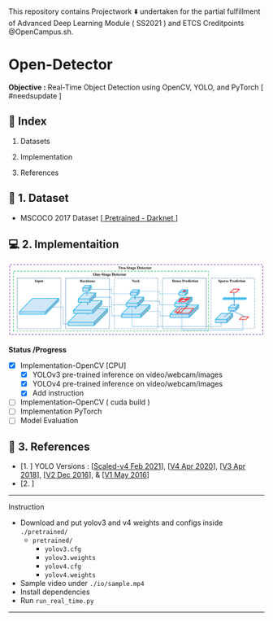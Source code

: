 This repository contains Projectwork :arrow_down: undertaken for the partial fulfillment of Advanced Deep Learning Module ( SS2021 ) and ETCS Creditpoints @OpenCampus.sh.

# Open-Detector

**Objective :**  Real-Time Object Detection using OpenCV, YOLO, and PyTorch [ #needsupdate ]

## :beginner: Index

1. Datasets

2. Implementation

3. References

## :diamond_shape_with_a_dot_inside: 1. Dataset

- MSCOCO 2017 Dataset [[ Pretrained - Darknet ](https://github.com/AlexeyAB/darknet)]

## :computer: 2. Implementaition

![](./assets/yolov4.png)

**Status /Progress**

- [x] Implementation-OpenCV [CPU]
    - [x] YOLOv3 pre-trained inference on video/webcam/images
    - [x] YOLOv4 pre-trained inference on video/webcam/images
    - [x] Add instruction
- [ ] Implementation-OpenCV ( cuda build )
- [ ] Implementation PyTorch
- [ ] Model Evaluation

## :bookmark_tabs: 3. References

- [1. ] YOLO Versions : [[Scaled-v4 Feb 2021](https://arxiv.org/pdf/2011.08036.pdf)], [[V4 Apr 2020](https://arxiv.org/pdf/2004.10934v1.pdf)], [[V3 Apr 2018](https://arxiv.org/pdf/1804.02767v1.pdf)], [[V2 Dec 2016](https://arxiv.org/pdf/1612.08242v1.pdf)], & [[V1 May 2016](https://arxiv.org/pdf/1506.02640v5.pdf)]
- [2. ]


***
Instruction 
- Download and put yolov3 and v4 weights and configs inside `./pretrained/`
  - `pretrained/`
    - `yolov3.cfg`
    - `yolov3.weights`
    - `yolov4.cfg`
    - `yolov4.weights`
- Sample video under `./io/sample.mp4`
- Install dependencies
- Run `run_real_time.py`
***